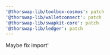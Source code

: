 ```yaml
---
'@thorswap-lib/toolbox-cosmos': patch
'@thorswap-lib/walletconnect': patch
'@thorswap-lib/swapkit-core': patch
'@thorswap-lib/ledger': patch
---
```


Maybe fix import'
